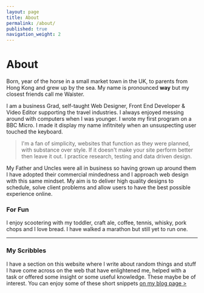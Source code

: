 ```yaml
---
layout: page
title: About
permalink: /about/
published: true
navigation_weight: 2
---
```


# About

Born, year of the horse in a small market town in the UK, to parents from Hong Kong and grew up by the sea. My name is pronounced **way** but my closest friends call me Waister.

I am a business Grad, self-taught Web Designer, Front End Developer & Video Editor supporting the travel industries. I always enjoyed messing around with computers when I was younger. I wrote my first program on a BBC Micro. I made it display my name infitnitely when an unsuspecting user touched the keyboard.

> I'm a fan of simplicity, websites that function as they were planned, with substance over style.  If it doesn't make your site perform better then leave it out. I practice research, testing and data driven design.

My Father and Uncles were all in business so having grown up around them I have adopted their commercial mindedness and I approach web design with this same mindset. My aim is to deliver high quality designs to schedule, solve client problems and allow users to have the best possible experience online.

### For Fun
I enjoy scootering with my toddler, craft ale, coffee, tennis, whisky, pork chops and I love bread. I have walked a marathon but still yet to run one.

---

### My Scribbles
I have a section on this website where I write about random things and stuff I have come across on the web that have enlightened me, helped with a task or offered some insight or some useful knowledge. These maybe be of interest. You can enjoy some of these short snippets [on my blog page >](/blog/)


<!--- ## What am I currently working on?

#### Travel Direct Ltd
__Static website development and CMS Integration__

I am responsible here for front end design components and reusable CMS templates in preparation for integration with Umbraco CMS. The brand was originally just four or five Caribbean destinations but with the rebranding it has now evolved into activity and culture based travel options all around the world. --->